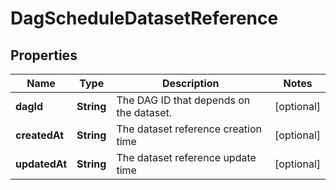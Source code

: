 # DagScheduleDatasetReference

## Properties
| Name          | Type       | Description                             | Notes      |
|---------------|------------|-----------------------------------------|------------|
| **dagId**     | **String** | The DAG ID that depends on the dataset. | [optional] |
| **createdAt** | **String** | The dataset reference creation time     | [optional] |
| **updatedAt** | **String** | The dataset reference update time       | [optional] |
